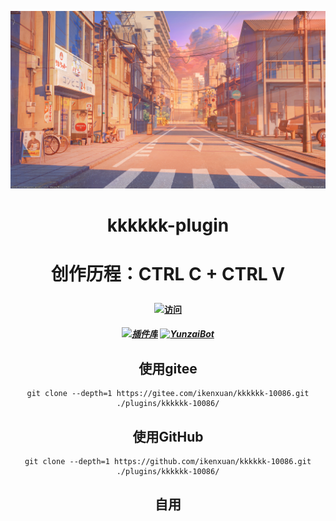 ![啊哈](resources/photos/photo1.jpg)
<div align="center">

<h1>kkkkkk-plugin<h1>

创作历程：CTRL C + CTRL V
#### [![访问](https://profile-counter.glitch.me/kkkkkk-10086/count.svg)](https://gitee.com/kkkkkkxuan/kkkkkk-10086.git)
##### [![插件库](https://img.shields.io/badge/Gitee-插件库-black?style=flat-square&logo=gitee)](https://gitee.com/yhArcadia/Yunzai-Bot-plugins-index) [![YunzaiBot](https://img.shields.io/badge/Yunzai-v3.0.0-black?style=flat-square&logo=dependabot)](https://gitee.com/Le-niao/Yunzai-Bot) 


## 使用gitee
```
git clone --depth=1 https://gitee.com/ikenxuan/kkkkkk-10086.git ./plugins/kkkkkk-10086/
```
## 使用GitHub
```
git clone --depth=1 https://github.com/ikenxuan/kkkkkk-10086.git ./plugins/kkkkkk-10086/
```


## 自用
<div>


